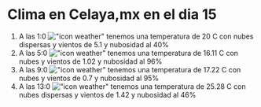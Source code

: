 # Clima en Celaya,mx en el dia 15

1. A las 1:0 !["icon weather"](http://openweathermap.org/img/w/03n.png) tenemos una temperatura de 20 C con nubes dispersas y  vientos de 5.1 y nubosidad al 40%
1. A las 5:0 !["icon weather"](http://openweathermap.org/img/w/04n.png) tenemos una temperatura de 16.11 C con nubes y  vientos de 1.02 y nubosidad al 96%
1. A las 9:0 !["icon weather"](http://openweathermap.org/img/w/04d.png) tenemos una temperatura de 17.22 C con nubes y  vientos de 0.7 y nubosidad al 95%
1. A las 13:0 !["icon weather"](http://openweathermap.org/img/w/03d.png) tenemos una temperatura de 25.28 C con nubes dispersas y  vientos de 1.42 y nubosidad al 46%
